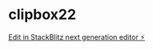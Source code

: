 # clipbox22

[Edit in StackBlitz next generation editor ⚡️](https://stackblitz.com/~/github.com/missolin/clipbox22)